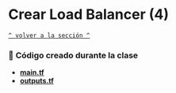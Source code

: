 # Crear Load Balancer (4) 

[`^ volver a la sección ^`](../)
### :page_facing_up: **Código creado durante la clase**
- [**main.tf**](./main.tf)
- [**outputs.tf**](./outputs.tf)

